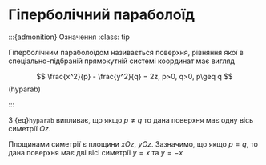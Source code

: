 # Гіперболічний параболоїд

:::{admonition} Означення
:class: tip

Гіперболічним параболоїдом називається поверхня, рівняння якої в спеціально-підбраній прямокутній системі координат має вигляд

$$
\frac{x^2}{p} - \frac{y^2}{q} = 2z, p>0, q>0, p\geq q
$$(hyparab)

:::

З {eq}`hyparab` випливає, що якщо $p\neq q$ то дана поверхня має одну вісь симетрії $Oz$.

Площинами симетрії є площини $xOz$, $yOz$. Зазначимо, що якщо $p=q$, то дана поверхня має дві вісі симетрії $y=x$ та $y=-x$